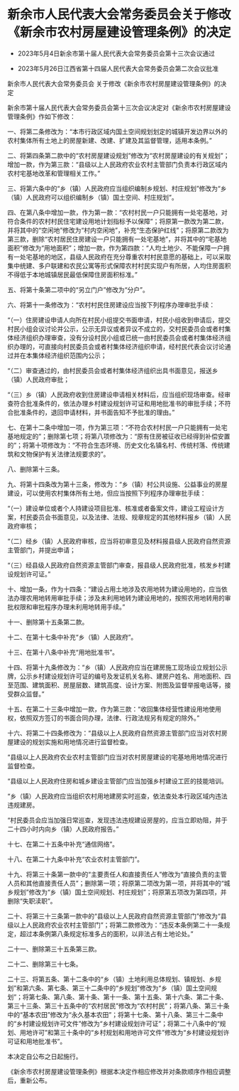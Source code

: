 # 新余市人民代表大会常务委员会关于修改《新余市农村房屋建设管理条例》的决定

- 2023年5月4日新余市第十届人民代表大会常务委员会第十三次会议通过

- 2023年5月26日江西省第十四届人民代表大会常务委员会第二次会议批准

<!-- INFO END -->

新余市人民代表大会常务委员会 关于修改《新余市农村房屋建设管理条例》的决定

新余市第十届人民代表大会常务委员会第十三次会议决定对《新余市农村房屋建设管理条例》作如下修改：

一、将第二条修改为：“本市行政区域内国土空间规划划定的城镇开发边界以外的农村集体所有土地上的房屋新建、改建、扩建及其监督管理，适用本条例。”

二、将第四条第二款中的“农村房屋建设规划”修改为“农村房屋建设的有关规划”；增加一款，作为第三款：“县级以上人民政府农业农村主管部门负责本行政区域内农村宅基地改革和管理相关工作。”

三、将第六条中的“乡（镇）人民政府应当组织编制乡规划、村庄规划”修改为“乡（镇）人民政府可以组织编制乡（镇）国土空间、村庄规划”。

四、在第八条中增加一款，作为第一款：“农村村民一户只能拥有一处宅基地，对符合条件的农村村民住宅建设用地计划指标予以保障”；将原第一款改为第二款，并将其中的“空闲地”修改为“村内空闲地”，补充“生态保护红线”；将原第二款改为第三款，删除“农村居民住房建设一户只能拥有一处宅基地”，并将其中的“宅基地面积”修改为“用地面积”；增加一款，作为第四款：“人均土地少、不能保障一户拥有一处宅基地的地区，县级人民政府在充分尊重农村村民意愿的基础上，可以采取集中统建、多户联建和农民公寓等形式保障农村村民实现户有所居，人均住房面积不得低于本地城镇居民最低保障住房面积标准。”

五、将第十条第二项中的“另立门户”修改为“分户”。

六、将第十一条修改为：“农村村民住房建设应当按下列程序办理审批手续：

“（一）住房建设申请人向所在村民小组提交书面申请，村民小组收到申请后，提交村民小组会议讨论并公示，公示无异议或者异议不成立的，交村民委员会或者村集体经济组织办理审查，没有分设村民小组或已统一由村民委员会或者村集体经济组织办理的，可直接向村民委员会或者村集体经济组织申请，经村民代表会议讨论通过并在本集体经济组织范围内公示；

“（二）审查通过的，由村民委员会或者村集体经济组织出具书面意见，报送乡（镇）人民政府审批；

“（三）乡（镇）人民政府收到住房建设申请相关材料后，应当组织现场审查。经审查符合批准条件的，依法办理乡村建设规划许可证和用地批准书的审批手续；不符合批准条件的，退回申请材料，并书面告知不予批准的理由。”

七、在第十二条中增加一项，作为第三项：“不符合农村村民一户只能拥有一处宅基地规定的”；删除第七项；将第八项修改为：“原有住房被征收已经得到补偿安置的”；将第十项修改为：“不符合生态环境、历史文化名镇名村、传统村落、传统建筑和文物保护有关法律法规要求的”。

八、删除第十三条。

九、将第十四条改为第十三条，修改为：“乡（镇）村公共设施、公益事业的房屋建设，可以使用农村集体所有土地，但应当按照下列程序办理审批手续：

“（一）建设单位或者个人持建设项目批准、核准或者备案文件，建设工程设计方案，村民委员会书面意见，以及法律、法规、规章规定的其他材料报乡（镇）人民政府审核；

“（二）经乡（镇）人民政府审核，应当将初审意见及材料报县级人民政府自然资源主管部门，并提出申请；

“（三）经县级人民政府自然资源主管部门审查，报县级人民政府批准，核发乡村建设规划许可证。”

十、增加一条，作为十四条：“建设占用土地涉及农用地转为建设用地的，应当依法办理农用地转用审批手续；涉及未利用地转为建设用地的，按照农用地转用的审批权限和审批程序办理未利用地转用手续。”

十一、删除第十五条第二款。

十二、在第十七条中补充“乡（镇）人民政府”。

十三、在第十八条中补充“用地批准书”。

十四、将第十九条修改为：“乡（镇）人民政府应当在建房施工现场设立规划公示牌，公示乡村建设规划许可证的编号及发证机关名称、建房户姓名、用地面积、四至范围、建筑面积、房屋层数、建筑高度、设计方案、附图及监督举报电话等，接受群众监督。”

十五、在第二十三条中增加一款，作为第三款：“收回集体经营性建设用地使用权，依照双方签订的书面合同办理，法律、行政法规另有规定的除外。”

十六、将第二十四条修改为：“县级以上人民政府自然资源主管部门应当对农村房屋建设的规划实施和用地情况进行监督检查。

“县级以上人民政府农业农村主管部门应当对农村房屋建设的宅基地用地情况进行监督检查。

“县级以上人民政府住房和城乡建设主管部门应当加强乡村建设工匠的技能培训。

“乡（镇）人民政府应当组织农村用地建房实时巡查，依法查处本行政区域内违法违规建房。

“村民委员会应当加强日常巡查，发现违法违规建设房屋的，应当立即劝阻，并于二十四小时内向乡（镇）人民政府报告。”

十七、在第二十五条中补充“通信网络”。

十八、在第二十九条中补充“农业农村主管部门”。

十九、将第三十条第一款中的“主要责任人和直接责任人”修改为“直接负责的主管人员和其他直接责任人员”；删除第一项；将原第二项改为第一项，并将其中的“城乡规划”修改为“乡（镇）国土空间规划、村庄规划”；将原第五项改为第四项，并删除“失职渎职”。

二十、将第三十三条第一款中的“县级以上人民政府自然资源主管部门”修改为“县级以上人民政府农业农村主管部门”；将第二款修改为：“违反本条例第二十一条规定，超过本条例第八条规定标准多占的面积，以非法占有土地论处。”

二十一、删除第三十五条第三款。

二十二、删除第三十七条。

二十三、将第五条、第十二条中的“乡（镇）土地利用总体规划、镇规划、乡规划”和第六条、第七条、第三十二条中的“乡规划”修改为“乡（镇）国土空间规划”；将第七条、第八条、第十条、第十一条、第十五条、第十六条、第二十条、第三十三条、第三十五条中的“农村居民”修改为“农村村民”；将第八条、第三十条中的“基本农田”修改为“永久基本农田”；将第十七条、第十八条、第三十二条中的“乡村建设规划许可文件”修改为“乡村建设规划许可证”；将第二十八条中的“规划、用地许可”和第三十条中的“乡村规划和用地许可文件”修改为“乡村建设规划许可证和用地批准书”。

本决定自公布之日起施行。

《新余市农村房屋建设管理条例》根据本决定作相应修改并对条款顺序作相应调整后，重新公布。
